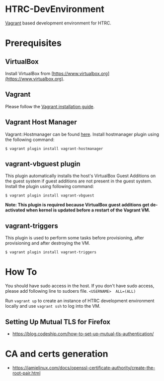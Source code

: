 
# HTRC-DevEnvironment

[Vagrant](https://www.vagrantup.com) based development environment for HTRC.

# Prerequisites

## VirtualBox

Install VirtualBox from [https://www.virtualbox.org](https://www.virtualbox.org).

## Vagrant

Please follow the [Vagrant installation guide](https://www.vagrantup.com/docs/installation/).

## Vagrant Host Manager

Vagrant::Hostmanager can be found [here](https://github.com/devopsgroup-io/vagrant-hostmanager). Install hostmanager plugin using the following command:

```
$ vagrant plugin install vagrant-hostmanager
```

## vagrant-vbguest plugin

This plugin automatically installs the host's VirtualBox Guest Additions on the guest system if guest additions are not present in the guest system. Install the plugin using following command:

```
$ vagrant plugin install vagrant-vbguest
```

**Note: This plugin is required because VirtualBox guest additions get de-activated when kernel is updated before a restart of the Vagrant VM.**

## vagrant-triggers

This plugin is used to perform some tasks before provisioning, after provisioning and after destroying the VM.

```
$ vagrant plugin install vagrant-triggers
```

# How To
You should have sudo access in the host. If you don't have sudo access, please add following line to sudoers file.
``<USERNAME>  ALL=(ALL)``

Run ```vagrant up``` to create an instance of HTRC development environment locally and use ```vagrant ssh``` to log into the VM.

## Setting Up Mutual TLS for Firefox

* https://blog.codeship.com/how-to-set-up-mutual-tls-authentication/


# CA and certs generation

* https://jamielinux.com/docs/openssl-certificate-authority/create-the-root-pair.html
